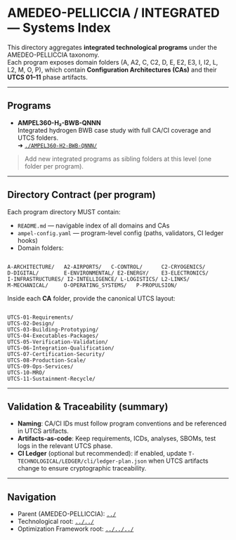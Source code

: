 # AMEDEO-PELLICCIA / INTEGRATED — Systems Index

This directory aggregates **integrated technological programs** under the AMEDEO-PELLICCIA taxonomy.  
Each program exposes domain folders (A, A2, C, C2, D, E, E2, E3, I, I2, L, L2, M, O, P), which contain **Configuration Architectures (CAs)** and their **UTCS 01–11** phase artifacts.

---

## Programs

- **AMPEL360-H₂-BWB-QNNN**  
  Integrated hydrogen BWB case study with full CA/CI coverage and UTCS folders.  
  ➜ [`./AMPEL360-H2-BWB-QNNN/`](./AMPEL360-H2-BWB-QNNN/)

> Add new integrated programs as sibling folders at this level (one folder per program).

---

## Directory Contract (per program)

Each program directory MUST contain:

- `README.md` — navigable index of all domains and CAs
- `ampel-config.yaml` — program-level config (paths, validators, CI ledger hooks)
- Domain folders:
```

A-ARCHITECTURE/   A2-AIRPORTS/   C-CONTROL/      C2-CRYOGENICS/
D-DIGITAL/        E-ENVIRONMENTAL/ E2-ENERGY/    E3-ELECTRONICS/
I-INFRASTRUCTURES/ I2-INTELLIGENCE/ L-LOGISTICS/ L2-LINKS/
M-MECHANICAL/     O-OPERATING_SYSTEMS/   P-PROPULSION/

```

Inside each **CA** folder, provide the canonical UTCS layout:

```

UTCS-01-Requirements/
UTCS-02-Design/
UTCS-03-Building-Prototyping/
UTCS-04-Executables-Packages/
UTCS-05-Verification-Validation/
UTCS-06-Integration-Qualification/
UTCS-07-Certification-Security/
UTCS-08-Production-Scale/
UTCS-09-Ops-Services/
UTCS-10-MRO/
UTCS-11-Sustainment-Recycle/

```

---

## Validation & Traceability (summary)

- **Naming**: CA/CI IDs must follow program conventions and be referenced in UTCS artifacts.  
- **Artifacts-as-code**: Keep requirements, ICDs, analyses, SBOMs, test logs in the relevant UTCS phase.  
- **CI Ledger** (optional but recommended): if enabled, update `T-TECHNOLOGICAL/LEDGER/cli/ledger-plan.json` when UTCS artifacts change to ensure cryptographic traceability.

---

## Navigation

- Parent (AMEDEO-PELLICCIA): [`../`](../)
- Technological root: [`../../`](../../)
- Optimization Framework root: [`../../../`](../../../)
```
